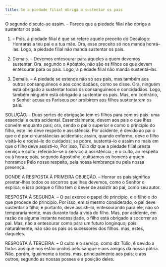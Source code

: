 ```yaml
---
title: Se a piedade filial obriga a sustentar os pais
---
```


O segundo discute–se assim. – Parece que a piedade filial não obriga a sustentar os pais.  

1. – Pois, à piedade filial é que se refere aquele preceito do Decálogo: Honrarás a teu pai e a tua mãe. Ora, esse preceito só nos manda honrá–las. Logo, a piedade filial não manda sustentar os pais.  

2. Demais. – Devemos entesourar para aqueles a quem devemos sustentar. Ora, segundo o Apóstolo, não são os filhos os que devem entesourar para os pais. Logo, a piedade filial não manda sustentá–las.  

3. Demais. – A piedade se estende não só aos pais, mas também aos outros consanguíneos e aos concidadãos, como se disse. Ora, ninguém está obrigado a sustentar todos os consanguíneos e concidadãos. Logo, também ninguém está obrigado a sustentar os pais.  Mas, em contrário, o Senhor acusa os Fariseus por proibirem aos filhos sustentarem os pais.  

SOLUÇÃO. – Duas sortes de obrigação tem os filhos para com os pais: uma essencial e outra acidental. Essencialmente, devem aos pais o que lhes convém enquanto pais; ora, sendo o pai o superior e como o princípio do filho, este lhe deve respeito e assistência. Por acidente, é devido ao pai o que o é por circunstâncias acidentais; assim, quando enfermo, deve o filho visitá–lo e rodeá–lo de cuidados; se pobre, sustentá–lo e assim no mais em que o filho deve assisti–lo, Por isso, Túlio diz que a piedade filial presta serviço e culto; referindo–se o serviço à assistência ; e o culto, ao respeito ou à honra; pois, segundo Agostinho, cultuamos os homens a quem honramos Pelo nosso respeito, pela nossa lembrança ou pela nossa presença.  

DONDE A RESPOSTA À PRIMEIRA OBJEÇÃO. – Honrar os pais significa prestar–lhes todos os socorros que lhes devemos, como o Senhor o explica; e isso porque o filho tem o dever de assistir ao pai, como seu autor.  

RESPOSTA À SEGUNDA. – O pai exerce o papel de princípio, e o filho o do que procede do princípio. Por isso, em si mesmo considerado, o pai deve sustentar o filho; e portanto, deve assisti–lo, entesourando para ele, não só temporariamente, mas durante toda a vida do filho. Mas, por acidente, em razão de alguma instante necessidade, o filho está obrigado a socorrer ao pai. Mas, não a entesourar como para um futuro longinquo; pois naturalmente, não são os pais os sucessores dos filhos. mas, estes, daqueles.  

RESPOSTA À TERCEIRA. – O culto e o serviço, como diz Túlio, é devido a todos aos que nos estão unidos pelo sangue e aos amigos da nossa pátria. Não, porém, igualmente a todos, mas, principalmente aos pais; e aos outros, segundo as nossas posses e a posição deles.